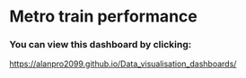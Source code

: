 # Metro train performance 
### You can view this dashboard by clicking:
https://alanpro2099.github.io/Data_visualisation_dashboards/
